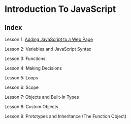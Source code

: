 # Introduction To JavaScript

## Index
Lesson 1: [Adding JavaScript to a Web Page](https://github.com/karan-cheema/JavaScript-A-Jeremy-McPeak-Book/tree/main/Introduction%20To%20JavaScript/Lesson%201)

Lesson 2: Variables and JavaScript Syntax

Lesson 3: Functions

Lesson 4: Making Decisions

Lesson 5: Loops

Lesson 6: Scope

Lesson 7: Objects and Built-In Types

Lesson 8: Custom Objects

Lesson 9: Prototypes and Inheritance (The Function Object)
